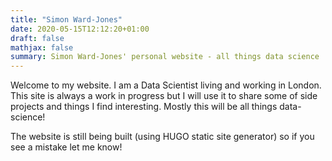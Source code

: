 ```yaml
---
title: "Simon Ward-Jones"
date: 2020-05-15T12:12:20+01:00
draft: false
mathjax: false
summary: Simon Ward-Jones' personal website - all things data science 
---
```


Welcome to my website. I am a Data Scientist living and working in London. This site is always a work in progress but I will use it to share some of side projects and things I find interesting. Mostly this will be all things data-science!

The website is still being built (using HUGO static site generator) so if you see a mistake let me know!